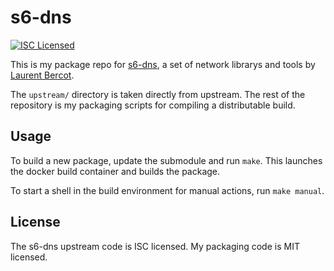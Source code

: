 s6-dns
=========

[![ISC Licensed](https://img.shields.io/badge/license-ISC-green.svg)](https://tldrlegal.com/license/-isc-license)

This is my package repo for [s6-dns](http://www.skarnet.org/software/s6-dns/), a set of network librarys and tools by [Laurent Bercot](http://skarnet.org/).

The `upstream/` directory is taken directly from upstream. The rest of the repository is my packaging scripts for compiling a distributable build.

## Usage

To build a new package, update the submodule and run `make`. This launches the docker build container and builds the package.

To start a shell in the build environment for manual actions, run `make manual`.

## License

The s6-dns upstream code is ISC licensed. My packaging code is MIT licensed.

